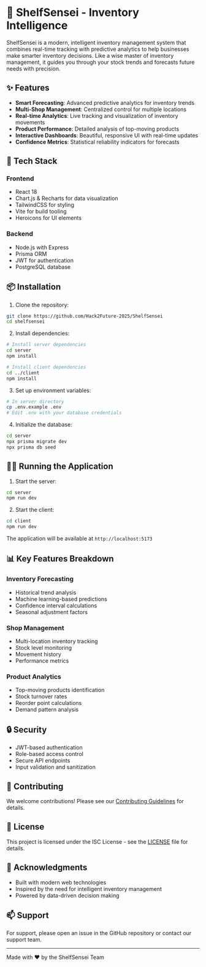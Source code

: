 # 🎯 ShelfSensei - Inventory Intelligence

ShelfSensei is a modern, intelligent inventory management system that combines real-time tracking with predictive analytics to help businesses make smarter inventory decisions. Like a wise master of inventory management, it guides you through your stock trends and forecasts future needs with precision.

## ✨ Features

- **Smart Forecasting**: Advanced predictive analytics for inventory trends
- **Multi-Shop Management**: Centralized control for multiple locations
- **Real-time Analytics**: Live tracking and visualization of inventory movements
- **Product Performance**: Detailed analysis of top-moving products
- **Interactive Dashboards**: Beautiful, responsive UI with real-time updates
- **Confidence Metrics**: Statistical reliability indicators for forecasts

## 🚀 Tech Stack

### Frontend
- React 18
- Chart.js & Recharts for data visualization
- TailwindCSS for styling
- Vite for build tooling
- Heroicons for UI elements

### Backend
- Node.js with Express
- Prisma ORM
- JWT for authentication
- PostgreSQL database

## 📦 Installation

1. Clone the repository:
```bash
git clone https://github.com/Hack2Future-2025/ShelfSensei
cd shelfsensei
```

2. Install dependencies:
```bash
# Install server dependencies
cd server
npm install

# Install client dependencies
cd ../client
npm install
```

3. Set up environment variables:
```bash
# In server directory
cp .env.example .env
# Edit .env with your database credentials
```

4. Initialize the database:
```bash
cd server
npx prisma migrate dev
npx prisma db seed
```

## 🏃‍♂️ Running the Application

1. Start the server:
```bash
cd server
npm run dev
```

2. Start the client:
```bash
cd client
npm run dev
```

The application will be available at `http://localhost:5173`

## 📊 Key Features Breakdown

### Inventory Forecasting
- Historical trend analysis
- Machine learning-based predictions
- Confidence interval calculations
- Seasonal adjustment factors

### Shop Management
- Multi-location inventory tracking
- Stock level monitoring
- Movement history
- Performance metrics

### Product Analytics
- Top-moving products identification
- Stock turnover rates
- Reorder point calculations
- Demand pattern analysis

## 🔒 Security

- JWT-based authentication
- Role-based access control
- Secure API endpoints
- Input validation and sanitization

## 🤝 Contributing

We welcome contributions! Please see our [Contributing Guidelines](CONTRIBUTING.md) for details.

## 📝 License

This project is licensed under the ISC License - see the [LICENSE](LICENSE) file for details.

## 🙏 Acknowledgments

- Built with modern web technologies
- Inspired by the need for intelligent inventory management
- Powered by data-driven decision making

## 📫 Support

For support, please open an issue in the GitHub repository or contact our support team.

---

Made with ❤️ by the ShelfSensei Team 
